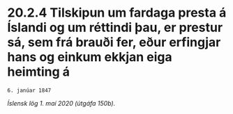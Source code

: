 # 20.2.4 Tilskipun um fardaga presta á Íslandi og um réttindi þau, er prestur sá, sem frá brauði fer, eður erfingjar hans og einkum ekkjan eiga heimting á

`6. janúar 1847`

_Íslensk lög 1. maí 2020 (útgáfa 150b)._


